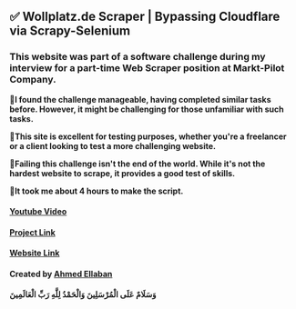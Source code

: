 ## ✅ Wollplatz.de Scraper | Bypassing Cloudflare via Scrapy-Selenium

### This website was part of a software challenge during my interview for a part-time Web Scraper position at Markt-Pilot Company.

🔸**I found the challenge manageable, having completed similar tasks before. However, it might be challenging for those
unfamiliar with such tasks.**

🔸**This site is excellent for testing purposes, whether you're a freelancer or a client looking to test a more
challenging website.**

🔸**Failing this challenge isn't the end of the world. While it's not the hardest website to scrape, it provides a good
test of skills.**

🔸**It took me about 4 hours to make the script.**


#### **[Youtube Video](https://www.youtube.com/watch?v=WBZ6raQ75EQ&ab_channel=AhmedEllaban)**

#### **[Project Link](https://www.upwork.com/freelancers/ahmedellban?p=1811147085424775168)**

#### **[Website Link](https://www.wollplatz.de/)**

#### Created by **[Ahmed Ellaban](https://upwork.com/freelancers/ahmedellban)**

**وَسَلَامٌ عَلَى الْمُرْسَلِينَ وَالْحَمْدُ لِلَّهِ رَبِّ الْعَالَمِينَ** 
